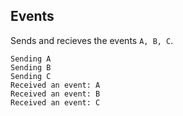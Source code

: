 ## Events

Sends and recieves the events `A, B, C`.

```
Sending A
Sending B
Sending C
Received an event: A
Received an event: B
Received an event: C
```
